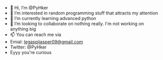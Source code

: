 - 👋 Hi, I’m @PyHker
- 👀 I’m interested in random programming stuff that attracts my attention
- 🌱 I’m currently learning advanced python
- 💞️ I’m looking to collaborate on nothing really. I'm not working on anything big
- 📫 You can reach me via 
- Emial: legaspijasper09@gmail.com
- Twitter: @PyHker
- Eyyy you're curious
<!---
PyHker/PyHker is a ✨ special ✨ repository because its `README.md` (this file) appears on your GitHub profile.
You can click the Preview link to take a look at your changes.
--->
